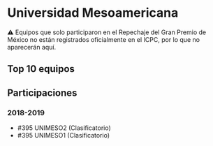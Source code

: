 # Universidad Mesoamericana

:warning: Equipos que solo participaron en el Repechaje del Gran Premio de México no están registrados oficialmente en el ICPC, por lo que no aparecerán aquí.

## Top 10 equipos


## Participaciones

### 2018-2019

- #395 UNIMESO2 (Clasificatorio)
- #395 UNIMESO1 (Clasificatorio)



